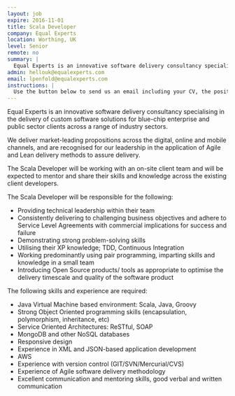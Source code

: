 ```yaml
---
layout: job
expire: 2016-11-01
title: Scala Developer
company: Equal Experts
location: Worthing, UK
level: Senior
remote: no
summary: |
  Equal Experts is an innovative software delivery consultancy specialising in the delivery of custom software solutions for blue-chip enterprise and public sector clients across a range of industry sectors. This role is a Scala Developer with solid software development and design experience.
admin: hellouk@equalexperts.com
email: lpenfold@equalexperts.com
instructions: |
  Use the button below to send us an email including your CV, the position you're applying for, and anything else you might want to say.
---
```


<!-- break -->

Equal Experts is an innovative software delivery consultancy specialising in the delivery of custom software solutions for blue-chip enterprise and public sector clients across a range of industry sectors.

We deliver market-leading propositions across the digital, online and mobile channels, and are recognised for our leadership in the application of Agile and Lean delivery methods to assure delivery.

The Scala Developer will be working with an on-site client team and will be expected to mentor and share their skills and knowledge across the existing client developers.

The Scala Developer will be responsible for the following:

- Providing technical leadership within their team
- Consistently delivering to challenging business objectives and adhere to Service Level Agreements with commercial implications for success and failure
- Demonstrating strong problem-solving skills
- Utilising their XP knowledge; TDD, Continuous Integration
- Working predominantly using pair programming, imparting skills and knowledge in a small team
- Introducing Open Source products/ tools as appropriate to optimise the delivery timescale and quality of the software product


The following skills and experience are required:

- Java Virtual Machine based environment: Scala, Java, Groovy
- Strong Object Oriented programming skills (encapsulation, polymorphism, inheritance, etc)
- Service Oriented Architectures: ReSTful, SOAP
- MongoDB and other NoSQL databases
- Responsive design
- Experience in XML and JSON-based application development
- AWS
- Experience with version control (GIT/SVN/Mercurial/CVS)
- Experience of Agile software delivery methodology
- Excellent communication and mentoring skills, good verbal and written communication



